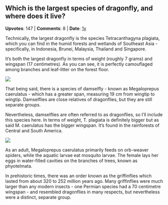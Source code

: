 ## Which is the largest species of dragonfly, and where does it live?
    
**Upvotes**: 147 | **Comments**: 8 | **Date**: [1y](https://www.quora.com/Which-is-the-largest-species-of-dragonfly-and-where-does-it-live/answer/Gary-Meaney)

Technically, the largest dragonfly is the species Tetracanthagyna plagiata, which you can find in the humid forests and wetlands of Southeast Asia - specifically, in Indonesia, Brunei, Malaysia, Thailand and Singapore.

It’s both the largest dragonfly in terms of weight (roughly 7 grams) and wingspan (17 centimetres). As you can see, it is perfectly camouflaged among branches and leaf-litter on the forest floor.

![](https://qph.fs.quoracdn.net/main-qimg-1f208f9c336013e14aee8f4771b9ee10-lq)

That being said, there is a species of damselfly - known as Megaloprepus caerulatus \- which has a greater span, measuring 19 cm from wingtip to wingtip. Damselflies are close relatives of dragonflies, but they are still separate groups.

Nevertheless, damselflies are often referred to as dragonflies, so I’ll include this species here. In terms of weight, T. plagiata is definitely bigger but as said M. caerulatus has the bigger wingspan. It’s found in the rainforests of Central and South America.

![](https://qph.fs.quoracdn.net/main-qimg-76cc9ec072a59a12ed0a5f3ab49c06e3-lq)

As an adult, Megaloprepus caerulatus primarily feeds on orb-weaver spiders, while the aquatic larvae eat mosquito larvae. The female lays her eggs in water-filled cavities on the branches of trees, known as phyotelmata.

In prehistoric times, there was an order known as the griffinflies which lasted from about 320 to 252 million years ago. Many griffinflies were much larger than any modern insects - one Permian species had a 70 centimetre wingspan - and resembled dragonflies in many respects, but nevertheless were a distinct, separate group.

